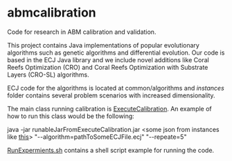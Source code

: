 # abmcalibration
Code for research in ABM calibration and validation.

This project contains Java implementations of popular evolutionary algorithms such as genetic algorithms and differential evolution. Our code is based in the ECJ Java library and we include novel additions like Coral Reefs Optimization (CRO) and Coral Reefs Optimization with Substrate Layers (CRO-SL) algorithms.

ECJ code for the algorithms is located at common/algorithms and <i>instances</i> folder contains several problem scenarios with increased dimensionality.

The main class running calibration is [ExecuteCalibration](ziocommon/src/main/java/es/ugr/sci2s/soccer/util/ExecuteCalibration.java). An example of how to run this class would be the following:

java -jar runableJarFromExecuteCalibration.jar <some json from instances like [this](instances/0TP/fast/input_aw_wom_fast.json)> <folder for dumping results> "--algorithm=pathToSomeECJFile.ecj" "--repeate=5"
  
[RunExpermients.sh](common/instances/RunExperiments.sh) contains a shell script example for running the code.
